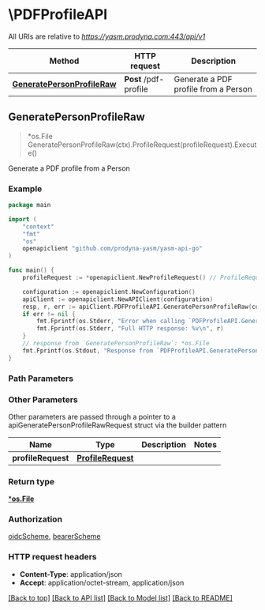# \PDFProfileAPI

All URIs are relative to *https://yasm.prodyna.com:443/api/v1*

Method | HTTP request | Description
------------- | ------------- | -------------
[**GeneratePersonProfileRaw**](PDFProfileAPI.md#GeneratePersonProfileRaw) | **Post** /pdf-profile | Generate a PDF profile from a Person



## GeneratePersonProfileRaw

> *os.File GeneratePersonProfileRaw(ctx).ProfileRequest(profileRequest).Execute()

Generate a PDF profile from a Person

### Example

```go
package main

import (
    "context"
    "fmt"
    "os"
    openapiclient "github.com/prodyna-yasm/yasm-api-go"
)

func main() {
    profileRequest := *openapiclient.NewProfileRequest() // ProfileRequest | 

    configuration := openapiclient.NewConfiguration()
    apiClient := openapiclient.NewAPIClient(configuration)
    resp, r, err := apiClient.PDFProfileAPI.GeneratePersonProfileRaw(context.Background()).ProfileRequest(profileRequest).Execute()
    if err != nil {
        fmt.Fprintf(os.Stderr, "Error when calling `PDFProfileAPI.GeneratePersonProfileRaw``: %v\n", err)
        fmt.Fprintf(os.Stderr, "Full HTTP response: %v\n", r)
    }
    // response from `GeneratePersonProfileRaw`: *os.File
    fmt.Fprintf(os.Stdout, "Response from `PDFProfileAPI.GeneratePersonProfileRaw`: %v\n", resp)
}
```

### Path Parameters



### Other Parameters

Other parameters are passed through a pointer to a apiGeneratePersonProfileRawRequest struct via the builder pattern


Name | Type | Description  | Notes
------------- | ------------- | ------------- | -------------
 **profileRequest** | [**ProfileRequest**](ProfileRequest.md) |  | 

### Return type

[***os.File**](*os.File.md)

### Authorization

[oidcScheme](../README.md#oidcScheme), [bearerScheme](../README.md#bearerScheme)

### HTTP request headers

- **Content-Type**: application/json
- **Accept**: application/octet-stream, application/json

[[Back to top]](#) [[Back to API list]](../README.md#documentation-for-api-endpoints)
[[Back to Model list]](../README.md#documentation-for-models)
[[Back to README]](../README.md)

